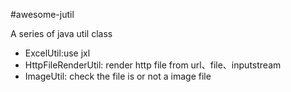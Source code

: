 #awesome-jutil

A series of java util class

* ExcelUtil:use jxl
* HttpFileRenderUtil: render http file from url、file、inputstream
* ImageUtil: check the file is or not a image file

